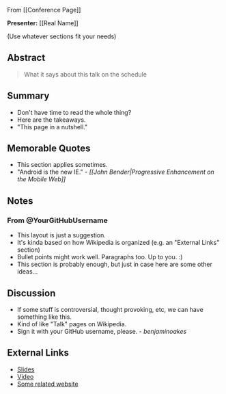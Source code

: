 From [[Conference Page]]

**Presenter:** [[Real Name]]

(Use whatever sections fit your needs)

## Abstract

> What it says about this talk on the schedule

## Summary

* Don't have time to read the whole thing?
* Here are the takeaways.
* "This page in a nutshell."

## Memorable Quotes

* This section applies sometimes.
* "Android is the new IE." - _[[John Bender|Progressive Enhancement on the Mobile Web]]_

## Notes

### From @YourGitHubUsername

* This layout is just a suggestion.
* It's kinda based on how Wikipedia is organized (e.g. an "External Links" section)
* Bullet points might work well.  Paragraphs too.  Up to you.  :)
* This section is probably enough, but just in case here are some other ideas...

## Discussion

* If some stuff is controversial, thought provoking, etc, we can have something like this.
* Kind of like "Talk" pages on Wikipedia.
* Sign it with your GitHub username, please.  - _benjaminoakes_

## External Links

* [Slides](http://www.example.com/)
* [Video](http://www.example.com/)
* [Some related website](http://www.example.com/)
